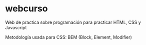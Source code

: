 # webcurso
Web de practica sobre programación para practicar HTML, CSS y Javascript

Metodología usada para CSS: BEM (Block, Element, Modifier)
